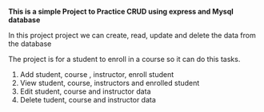 **This is a simple Project  to Practice CRUD using express and Mysql database**

 In this project project we can create, read, update and delete the data from the database 

 The project is for a student to enroll in a course so it can do this tasks.

1. Add student, course , instructor, enroll student
2. View student, course, instructors and enrolled student
3. Edit student, course and instructor data
4. Delete tudent, course and instructor data
